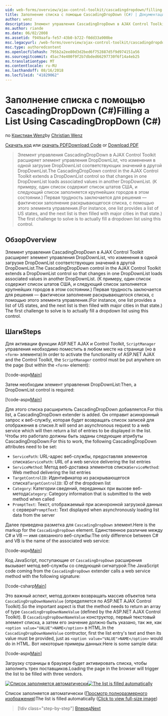```yaml
---
uid: web-forms/overview/ajax-control-toolkit/cascadingdropdown/filling-a-list-using-cascadingdropdown-cs
title: Заполнение списка с помощью CascadingDropDown (C#) | Документация Майкрософт
author: wenz
description: Элемент управления CascadingDropDown в AJAX Control Toolkit расширяет элемент управления DropDownList, что изменения в одной загрузке DropDownList соответствующих значений в anoth...
ms.author: riande
ms.date: 06/02/2008
ms.assetid: f949aafa-fe57-43b0-b722-f0dd33a900be
msc.legacyurl: /web-forms/overview/ajax-control-toolkit/cascadingdropdown/filling-a-list-using-cascadingdropdown-cs
msc.type: authoredcontent
ms.openlocfilehash: 795b2a2ee80d3d2bed6f752887d5f9d974151a56
ms.sourcegitcommit: 45ac74e400f9f2b7dbded66297730f6f14a4eb25
ms.translationtype: MT
ms.contentlocale: ru-RU
ms.lasthandoff: 08/16/2018
ms.locfileid: "41829062"
---
```

<a name="filling-a-list-using-cascadingdropdown-c"></a><span data-ttu-id="49f15-103">Заполнение списка с помощью CascadingDropDown (C#)</span><span class="sxs-lookup"><span data-stu-id="49f15-103">Filling a List Using CascadingDropDown (C#)</span></span>
====================
<span data-ttu-id="49f15-104">по [Кристиан Wenz](https://github.com/wenz)</span><span class="sxs-lookup"><span data-stu-id="49f15-104">by [Christian Wenz](https://github.com/wenz)</span></span>

<span data-ttu-id="49f15-105">[Скачать код](http://download.microsoft.com/download/9/0/7/907760b1-2c60-4f81-aeb6-ca416a573b0d/cascadingdropdown0.cs.zip) или [скачать PDF](http://download.microsoft.com/download/2/d/c/2dc10e34-6983-41d4-9c08-f78f5387d32b/cascadingdropdown0CS.pdf)</span><span class="sxs-lookup"><span data-stu-id="49f15-105">[Download Code](http://download.microsoft.com/download/9/0/7/907760b1-2c60-4f81-aeb6-ca416a573b0d/cascadingdropdown0.cs.zip) or [Download PDF](http://download.microsoft.com/download/2/d/c/2dc10e34-6983-41d4-9c08-f78f5387d32b/cascadingdropdown0CS.pdf)</span></span>

> <span data-ttu-id="49f15-106">Элемент управления CascadingDropDown в AJAX Control Toolkit расширяет элемент управления DropDownList, что изменения в одной загрузке DropDownList соответствующих значений в другой DropDownList.</span><span class="sxs-lookup"><span data-stu-id="49f15-106">The CascadingDropDown control in the AJAX Control Toolkit extends a DropDownList control so that changes in one DropDownList loads associated values in another DropDownList.</span></span> <span data-ttu-id="49f15-107">(К примеру, один список содержит список штатов США, и следующий список заполняется крупнейших городов в этом состоянии.) Первая трудность заключается для решения — фактически заполнение раскрывающегося списка, с помощью этого элемента управления.</span><span class="sxs-lookup"><span data-stu-id="49f15-107">(For instance, one list provides a list of US states, and the next list is then filled with major cities in that state.) The first challenge to solve is to actually fill a dropdown list using this control.</span></span>


## <a name="overview"></a><span data-ttu-id="49f15-108">Обзор</span><span class="sxs-lookup"><span data-stu-id="49f15-108">Overview</span></span>

<span data-ttu-id="49f15-109">Элемент управления CascadingDropDown в AJAX Control Toolkit расширяет элемент управления DropDownList, что изменения в одной загрузке DropDownList соответствующих значений в другой DropDownList.</span><span class="sxs-lookup"><span data-stu-id="49f15-109">The CascadingDropDown control in the AJAX Control Toolkit extends a DropDownList control so that changes in one DropDownList loads associated values in another DropDownList.</span></span> <span data-ttu-id="49f15-110">(К примеру, один список содержит список штатов США, и следующий список заполняется крупнейших городов в этом состоянии.) Первая трудность заключается для решения — фактически заполнение раскрывающегося списка, с помощью этого элемента управления.</span><span class="sxs-lookup"><span data-stu-id="49f15-110">(For instance, one list provides a list of US states, and the next list is then filled with major cities in that state.) The first challenge to solve is to actually fill a dropdown list using this control.</span></span>

## <a name="steps"></a><span data-ttu-id="49f15-111">Шаги</span><span class="sxs-lookup"><span data-stu-id="49f15-111">Steps</span></span>

<span data-ttu-id="49f15-112">Для активации функции ASP.NET AJAX и Control Toolkit, `ScriptManager` управления необходимо поместить в любом месте на странице (но в `<form>` элемента):</span><span class="sxs-lookup"><span data-stu-id="49f15-112">In order to activate the functionality of ASP.NET AJAX and the Control Toolkit, the `ScriptManager` control must be put anywhere on the page (but within the `<form>` element):</span></span>

[!code-aspx[Main](filling-a-list-using-cascadingdropdown-cs/samples/sample1.aspx)]

<span data-ttu-id="49f15-113">Затем необходим элемент управления DropDownList:</span><span class="sxs-lookup"><span data-stu-id="49f15-113">Then, a DropDownList control is required:</span></span>

[!code-aspx[Main](filling-a-list-using-cascadingdropdown-cs/samples/sample2.aspx)]

<span data-ttu-id="49f15-114">Для этого списка расширитель CascadingDropDown добавляется.</span><span class="sxs-lookup"><span data-stu-id="49f15-114">For this list, a CascadingDropDown extender is added.</span></span> <span data-ttu-id="49f15-115">Он отправит асинхронный запрос к веб-службу, которая будет возвращать список записей для отображения в списке.</span><span class="sxs-lookup"><span data-stu-id="49f15-115">It will send an asynchronous request to a web service which will then return a list of entries to be displayed in the list.</span></span> <span data-ttu-id="49f15-116">Чтобы это работало должны быть заданы следующие атрибуты CascadingDropDown:</span><span class="sxs-lookup"><span data-stu-id="49f15-116">For this to work, the following CascadingDropDown attributes need to be set:</span></span>

- <span data-ttu-id="49f15-117">`ServicePath`: URL-адрес веб-службы, предоставляя элементов списка</span><span class="sxs-lookup"><span data-stu-id="49f15-117">`ServicePath`: URL of a web service delivering the list entries</span></span>
- <span data-ttu-id="49f15-118">`ServiceMethod`: Метод веб-доставка элементов списка</span><span class="sxs-lookup"><span data-stu-id="49f15-118">`ServiceMethod`: Web method delivering the list entries</span></span>
- <span data-ttu-id="49f15-119">`TargetControlID`: Идентификатор из раскрывающегося списка</span><span class="sxs-lookup"><span data-stu-id="49f15-119">`TargetControlID`: ID of the dropdown list</span></span>
- <span data-ttu-id="49f15-120">`Category`: Категории сведений, переданных при вызове веб-метода</span><span class="sxs-lookup"><span data-stu-id="49f15-120">`Category`: Category information that is submitted to the web method when called</span></span>
- <span data-ttu-id="49f15-121">`PromptText`: Текст, отображаемый при асинхронной загрузкой данных с сервера</span><span class="sxs-lookup"><span data-stu-id="49f15-121">`PromptText`: Text displayed when asynchronously loading list data from the server</span></span>

<span data-ttu-id="49f15-122">Далее приведена разметка для `CascadingDropDown` элемент.</span><span class="sxs-lookup"><span data-stu-id="49f15-122">Here is the markup for the `CascadingDropDown` element.</span></span> <span data-ttu-id="49f15-123">Единственное различие между C# и VB — имя связанного веб-службы:</span><span class="sxs-lookup"><span data-stu-id="49f15-123">The only difference between C# and VB is the name of the associated web service:</span></span>

[!code-aspx[Main](filling-a-list-using-cascadingdropdown-cs/samples/sample3.aspx)]

<span data-ttu-id="49f15-124">Код JavaScript, поступающие от `CascadingDropDown` расширения вызывает метод веб-службы со следующей сигнатурой:</span><span class="sxs-lookup"><span data-stu-id="49f15-124">The JavaScript code coming from the `CascadingDropDown` extender calls a web service method with the following signature:</span></span>

[!code-csharp[Main](filling-a-list-using-cascadingdropdown-cs/samples/sample4.cs)]

<span data-ttu-id="49f15-125">Это важный аспект, метод должен возвращать массив объектов типа `CascadingDropDownNameValue` (определяется по ASP.NET AJAX Control Toolkit).</span><span class="sxs-lookup"><span data-stu-id="49f15-125">So the important aspect is that the method needs to return an array of type `CascadingDropDownNameValue` (defined by the ASP.NET AJAX Control Toolkit).</span></span> <span data-ttu-id="49f15-126">В `CascadingDropDownNameValue` конструктор, первый текстовый элемент списка, а затем его значение должно быть указано, так же, как `<option value="VALUE">NAME</option>` в HTML.</span><span class="sxs-lookup"><span data-stu-id="49f15-126">In the `CascadingDropDownNameValue` contructor, first the list entry's text and then its value must be provided, just as `<option value="VALUE">NAME</option>` would do in HTML.</span></span> <span data-ttu-id="49f15-127">Вот некоторые примеры данных:</span><span class="sxs-lookup"><span data-stu-id="49f15-127">Here is some sample data:</span></span>

[!code-aspx[Main](filling-a-list-using-cascadingdropdown-cs/samples/sample5.aspx)]

<span data-ttu-id="49f15-128">Загрузку страницы в браузере будет активировать списка, чтобы заполнить трех поставщиков.</span><span class="sxs-lookup"><span data-stu-id="49f15-128">Loading the page in the browser will trigger the list to be filled with three vendors.</span></span>


<span data-ttu-id="49f15-129">[![Список заполняется автоматически](filling-a-list-using-cascadingdropdown-cs/_static/image2.png)](filling-a-list-using-cascadingdropdown-cs/_static/image1.png)</span><span class="sxs-lookup"><span data-stu-id="49f15-129">[![The list is filled automatically](filling-a-list-using-cascadingdropdown-cs/_static/image2.png)](filling-a-list-using-cascadingdropdown-cs/_static/image1.png)</span></span>

<span data-ttu-id="49f15-130">Список заполняется автоматически ([Просмотр полноразмерного изображения](filling-a-list-using-cascadingdropdown-cs/_static/image3.png))</span><span class="sxs-lookup"><span data-stu-id="49f15-130">The list is filled automatically ([Click to view full-size image](filling-a-list-using-cascadingdropdown-cs/_static/image3.png))</span></span>

> [!div class="step-by-step"]
> [<span data-ttu-id="49f15-131">Вперед</span><span class="sxs-lookup"><span data-stu-id="49f15-131">Next</span></span>](using-cascadingdropdown-with-a-database-cs.md)
